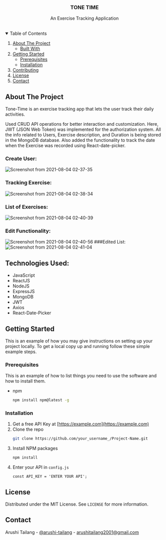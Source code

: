 
<br />
<p align="center">
  <h3 align="center">TONE TIME</h3>

  <p align="center">
   An Exercise Tracking Application
    <br />
    </p>
</p>
<br />
<!-- TABLE OF CONTENTS -->
<details open="open">
  <summary>Table of Contents</summary>
  <ol>
    <li>
      <a href="#about-the-project">About The Project</a>
      <ul>
        <li><a href="#built-with">Built With</a></li>
      </ul>
    </li>
    <li>
      <a href="#getting-started">Getting Started</a>
      <ul>
        <li><a href="#prerequisites">Prerequisites</a></li>
        <li><a href="#installation">Installation</a></li>
      </ul>
    </li>
    <li><a href="#contributing">Contributing</a></li>
    <li><a href="#license">License</a></li>
    <li><a href="#contact">Contact</a></li>
  </ol>
</details>


<!-- ABOUT THE PROJECT -->
## About The Project
Tone-Time is an exercise tracking app that lets the user track their daily activities.
  
Used CRUD API operations for better interaction and customization. Here, JWT (JSON Web Token) was implemented for the authorization system. All the info related to Users, Exercise description, and Duration is being stored in the MongoDB database. Also added the functionality to track the date when the Exercise was recorded using React-date-picker.

  
  ### Create User:
![Screenshot from 2021-08-04 02-37-35](https://user-images.githubusercontent.com/75250092/128087285-5afe87fb-3892-46e1-9605-bef82e64dbd5.png)

### Tracking Exercise:
![Screenshot from 2021-08-04 02-38-34](https://user-images.githubusercontent.com/75250092/128087368-254ff264-e144-4d7a-9d01-067a70219cfc.png)
### List of Exercises:
![Screenshot from 2021-08-04 02-40-39](https://user-images.githubusercontent.com/75250092/128087504-43a8369f-e8fb-45f7-bc31-2750ae47bb88.png)

### Edit Functionality:

![Screenshot from 2021-08-04 02-40-56](https://user-images.githubusercontent.com/75250092/128087611-f040b536-a3f5-42f2-9c8d-05a4dfe0b4c0.png)
###Edited List:
![Screenshot from 2021-08-04 02-41-04](https://user-images.githubusercontent.com/75250092/128087751-626ffa17-7d5b-4db9-ae5b-19d894519d80.png)


## Technologies Used:

- JavaScript
- ReactJS
- NodeJS
- ExpressJS
- MongoDB
- JWT
- Axios
- React-Date-Picker






<!-- GETTING STARTED -->
## Getting Started

This is an example of how you may give instructions on setting up your project locally.
To get a local copy up and running follow these simple example steps.

### Prerequisites

This is an example of how to list things you need to use the software and how to install them.
* npm
  ```sh
  npm install npm@latest -g
  ```

### Installation

1. Get a free API Key at [https://example.com](https://example.com)
2. Clone the repo
   ```sh
   git clone https://github.com/your_username_/Project-Name.git
   ```
3. Install NPM packages
   ```sh
   npm install
   ```
4. Enter your API in `config.js`
   ```JS
   const API_KEY = 'ENTER YOUR API';
   ```




## License

Distributed under the MIT License. See `LICENSE` for more information.



<!-- CONTACT -->
## Contact

Arushi Tailang - [@arushi-tailang](https://www.linkedin.com/in/arushi-tailang-1a23001b0/) - arushitailang2001@gmail.com













